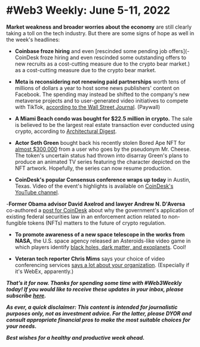 # #Web3 Weekly: June 5-11, 2022

**Market weakness and broader worries about the economy** are still clearly taking a toll on the tech industry. But there are some signs of hope as well in the week's headlines:

- **Coinbase froze hiring** and even [rescinded some pending job offers](- CoinDesk froze hiring and even rescinded some outstanding offers to new recruits as a cost-cutting measure due to the crypto bear market.) as a cost-cutting measure due to the crypto bear market.

- **Meta is reconsidering not renewing paid partnerships** worth tens of millions of dollars a year to host some news publishers' content on Facebook. The spending may instead be shifted to the company's new metaverse projects and to user-generated video initiatives to compete with TikTok, [according to the Wall Street Journal](https://www.wsj.com/articles/facebook-rethinks-news-deals-and-publishers-stand-to-lose-millions-in-payments-11654812251?mod=e2tw). (Paywall)

- **A Miami Beach condo was bought for $22.5 million in crypto.** The sale is believed to be the largest real estate transaction ever conducted using crypto, according to [Architectural Digest](https://www.architecturaldigest.com/story/miami-beach-home-most-expensive-bought-cryptocurrency).

- **Actor Seth Green** bought back his recently stolen Bored Ape NFT for [almost $300,000](https://www.cnet.com/personal-finance/crypto/seth-greens-stolen-nft-ape-is-home-safe-and-digitally-sound/) from a user who goes by the pseudonym Mr. Cheese. The token's uncertain status had thrown into disarray Green's plans to produce an animated TV series featuring the character depicted on the NFT artwork. Hopefully, the series can now resume production.

- **CoinDesk's popular Consensus conference wraps up today** in Austin, Texas. Video of the event's highlights is available on [CoinDesk's YouTube channel](https://www.youtube.com/c/Coindesk).

-**Former Obama advisor David Axelrod and lawyer Andrew N. D'Aversa** co-authored a [post for CoinDesk](https://www.coindesk.com/layer2/2022/06/10/how-the-feds-are-prosecuting-nft-insider-trading-scheme-as-wire-fraud-and-why-that-matters/) about why the government's application of existing federal securities law in an enforcement action related to non-fungible tokens (NFTs) matters to the future of crypto regulation.

- **To promote awareness of a new space telescope in the works from NASA,** the U.S. space agency released an Asteroids-like video game in which players identify [black holes, dark matter, and exoplanets](https://gizmodo.com/roman-space-telescope-nasa-video-games-1849029826). Cool!

- **Veteran tech reporter Chris Mims** says your choice of video conferencing services [says a lot about your organization](https://twitter.com/peteramckay/status/1534985234432786432). (Especially if it's WebEx, apparently.)


_**That’s it for now. Thanks for spending some time with #Web3Weekly today! If you would like to receive these updates in your inbox, please subscribe [here](https://w3w.news).**_

_**As ever, a quick disclaimer: This content is intended for journalistic purposes only, not as investment advice. For the latter, please DYOR and consult appropriate financial pros to make the most suitable choices for your needs.**_

_**Best wishes for a healthy and productive week ahead.**_  
